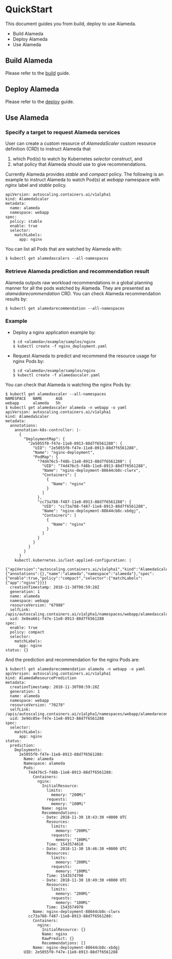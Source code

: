 # QuickStart

This document guides you from build, deploy to use Alameda.
- Build Alameda
- Deploy Alameda
- Use Alameda 

## Build Alameda
Please refer to the [build](./build.md) guide.

## Deploy Alameda
Please refer to the [deploy](./deploy.md) guide.

## Use Alameda

### Specify a target to request Alameda services
User can create a custom resource of *AlamedaScaler* custom resource definition (CRD) to instruct Alameda that
1. which Pod(s) to watch by Kubernetes *selector* construct, and
2. what policy that Alameda should use to give recommendations.

Currently Alameda provides *stable* and *compact* policy. The following is an example to instruct Alameda to watch Pod(s) at *webapp* namespace with *nginx* label and *stable* policy.
```
apiVersion: autoscaling.containers.ai/v1alpha1
kind: AlamedaScaler
metadata:
  name: alameda
  namespace: webapp
spec:
  policy: stable
  enable: true
  selector:
    matchLabels:
      app: nginx
```

You can list all Pods that are watched by Alameda with:
```
$ kubectl get alamedascalers --all-namespaces
```

### Retrieve Alameda prediction and recommendation result
Alameda outputs raw workload recommendations in a global planning manner for all the pods watched by Alameda.
They are presented as *alamedarecommendation* CRD.
You can check Alameda recommendation results by:
```
$ kubectl get alamedarecommendation --all-namespaces
```

### Example

- Deploy a nginx application example by:
    ```
    $ cd <alameda>/example/samples/nginx
    $ kubectl create -f nginx_deployment.yaml
    ```
- Request Alameda to predict and recommend the resource usage for nginx Pods by:
    ```
    $ cd <alameda>/example/samples/nginx
    $ kubectl create -f alamedascaler.yaml
    ```
You can check that Alameda is watching the nginx Pods by:
```
$ kubectl get alamedascaler --all-namespaces
NAMESPACE   NAME      AGE
webapp      alameda   5h
$ kubectl get alamedascaler alameda -n webapp -o yaml
apiVersion: autoscaling.containers.ai/v1alpha1
kind: AlamedaScaler
metadata:
  annotations:
    annotation-k8s-controller: |-
      {
        "DeploymentMap": {
          "2e5055f0-f47e-11e8-8913-88d7f6561288": {
            "UID": "2e5055f0-f47e-11e8-8913-88d7f6561288",
            "Name": "nginx-deployment",
            "PodMap": {
              "74d476c5-f48b-11e8-8913-88d7f6561288": {
                "UID": "74d476c5-f48b-11e8-8913-88d7f6561288",
                "Name": "nginx-deployment-88644cb8c-clwrx",
                "Containers": [
                  {
                    "Name": "nginx"
                  }
                ]
              },
              "cc73a788-f487-11e8-8913-88d7f6561288": {
                "UID": "cc73a788-f487-11e8-8913-88d7f6561288",
                "Name": "nginx-deployment-88644cb8c-xbdgj",
                "Containers": [
                  {
                    "Name": "nginx"
                  }
                ]
              }
            }
          }
        }
      }
    kubectl.kubernetes.io/last-applied-configuration: |
      {"apiVersion":"autoscaling.containers.ai/v1alpha1","kind":"AlamedaScaler","metadata":{"annotations":{},"name":"alameda","namespace":"alameda"},"spec":{"enable":true,"policy":"compact","selector":{"matchLabels":{"app":"nginx"}}}}
  creationTimestamp: 2018-11-30T08:59:28Z
  generation: 1
  name: alameda
  namespace: webapp
  resourceVersion: "67988"
  selfLink: /apis/autoscaling.containers.ai/v1alpha1/namespaces/webapp/alamedascaler/alameda
  uid: 3e8ea661-f47e-11e8-8913-88d7f6561288
spec:
  enable: true
  policy: compact
  selector:
    matchLabels:
      app: nginx
status: {}
```
And the prediction and recommendation for the nginx Pods are:
```
$ kubectl get alamedarecommendation alameda -n webapp -o yaml
apiVersion: autoscaling.containers.ai/v1alpha1
kind: AlamedaResourcePrediction
metadata:
  creationTimestamp: 2018-11-30T08:59:28Z
  generation: 1
  name: alameda
  namespace: webapp
  resourceVersion: "70278"
  selfLink: /apis/autoscaling.containers.ai/v1alpha1/namespaces/webapp/alamedarecommendation/alameda
  uid: 3e9dc05e-f47e-11e8-8913-88d7f6561288
spec:
  selector:
    matchLabels:
      app: nginx
status:
  prediction:
    Deployments:
      2e5055f0-f47e-11e8-8913-88d7f6561288:
        Name: alameda
        Namespace: alameda
        Pods:
          74d476c5-f48b-11e8-8913-88d7f6561288:
            Containers:
              nginx:
                InitialResource:
                  limits:
                    memory: "200Mi"
                  requests:
                    memory: "100Mi"
                Name: nginx
                Recommendations:
                - Date: 2018-11-30 10:43:30 +0000 UTC
                  Resources:
                    limits:
                      memory: "200Mi"
                    requests:
                      memory: "100Mi"
                  Time: 1543574610
                - Date: 2018-11-30 10:46:30 +0000 UTC
                  Resources:
                    limits:
                      memory: "200Mi"
                    requests:
                      memory: "100Mi"
                  Time: 1543574790
                - Date: 2018-11-30 10:49:30 +0000 UTC
                  Resources:
                    limits:
                      memory: "200Mi"
                    requests:
                      memory: "100Mi"
                  Time: 1543574970
            Name: nginx-deployment-88644cb8c-clwrx
          cc73a788-f487-11e8-8913-88d7f6561288:
            Containers:
              nginx:
                InitialResource: {}
                Name: nginx
                RawPredict: {}
                Recommendations: []
            Name: nginx-deployment-88644cb8c-xbdgj
        UID: 2e5055f0-f47e-11e8-8913-88d7f6561288
```
